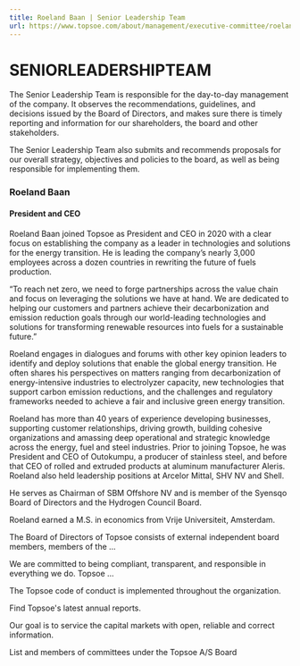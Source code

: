 ```yaml
---
title: Roeland Baan | Senior Leadership Team
url: https://www.topsoe.com/about/management/executive-committee/roeland-baan#main-content
---
```


# SENIORLEADERSHIPTEAM

The Senior Leadership Team is responsible for the day-to-day management of the company. It observes the recommendations, guidelines, and decisions issued by the Board of Directors, and makes sure there is timely reporting and information for our shareholders, the board and other stakeholders.

The Senior Leadership Team also submits and recommends proposals for our overall strategy, objectives and policies to the board, as well as being responsible for implementing them.

### Roeland Baan

#### President and CEO

Roeland Baan joined Topsoe as President and CEO in 2020 with a clear focus on establishing the company as a leader in technologies and solutions for the energy transition. He is leading the company’s nearly 3,000 employees across a dozen countries in rewriting the future of fuels production.

“To reach net zero, we need to forge partnerships across the value chain and focus on leveraging the solutions we have at hand. We are dedicated to helping our customers and partners achieve their decarbonization and emission reduction goals through our world-leading technologies and solutions for transforming renewable resources into fuels for a sustainable future.”

Roeland engages in dialogues and forums with other key opinion leaders to identify and deploy solutions that enable the global energy transition. He often shares his perspectives on matters ranging from decarbonization of energy-intensive industries to electrolyzer capacity, new technologies that support carbon emission reductions, and the challenges and regulatory frameworks needed to achieve a fair and inclusive green energy transition.

Roeland has more than 40 years of experience developing businesses, supporting customer relationships, driving growth, building cohesive organizations and amassing deep operational and strategic knowledge across the energy, fuel and steel industries. Prior to joining Topsoe, he was President and CEO of Outokumpu, a producer of stainless steel, and before that CEO of rolled and extruded products at aluminum manufacturer Aleris. Roeland also held leadership positions at Arcelor Mittal, SHV NV and Shell.

He serves as Chairman of SBM Offshore NV and is member of the Syensqo Board of Directors and the Hydrogen Council Board.

Roeland earned a M.S. in economics from Vrije Universiteit, Amsterdam.

The Board of Directors of Topsoe consists of external independent board members, members of the ...

We are committed to being compliant, transparent, and responsible in everything we do. Topsoe ...

The Topsoe code of conduct is implemented throughout the organization.

Find Topsoe's latest annual reports.

Our goal is to service the capital markets with open, reliable and correct information.

List and members of committees under the Topsoe A/S Board